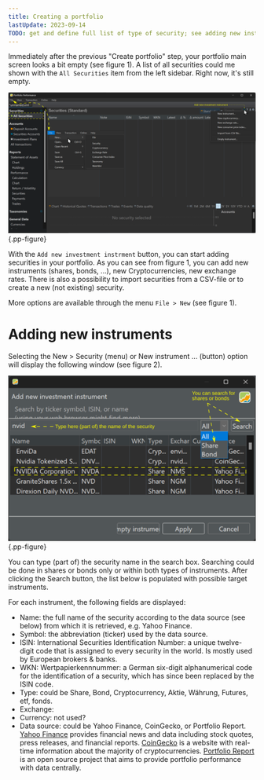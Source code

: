 ```yaml
---
title: Creating a portfolio
lastUpdate: 2023-09-14
TODO: get and define full list of type of security; see adding new instruments
---
```

Immediately after the previous "Create portfolio" step, your portfolio main screen looks a bit empty (see figure 1). A list of all securities could me shown with the `All Securities` item from the left sidebar. Right now, it's still empty.

![Figure 1: Main screen after creating a new portfolio](images/adding-securties-starting-screen.svg){.pp-figure}

 With the `Add new investment instrment` button, you can start adding securities in your portfolio. As you can see from figure 1, you can add new instruments (shares, bonds, ...), new Cryptocurrencies, new exchange rates. There is also a possibility to import securities from a CSV-file or to create a new (not existing) security.

 More options are available through the menu `File > New` (see figure 1).

 # Adding new instruments

 Selecting the New > Security (menu) or New instrument ... (button) option will display the following window (see figure 2).

 ![Figure 2: Searching and adding new securities to the All Securities list](images/adding-securties-new-security.svg){.pp-figure}

 You can type (part of) the security name in the search box. Searching could be done in shares or bonds only or within both types of instruments. After clicking the Search button, the list below is populated with possible target instruments.

 For each instrument, the following fields are displayed:

 + Name: the full name of the security according to the data source (see below) from which it is retrieved, e.g. Yahoo Finance.
 + Symbol: the abbreviation (ticker) used by the data source.
 + ISIN:  International Securities Identification Number: a unique twelve-digit code that is assigned to every security in the world. Is mostly used by European brokers & banks.
 + WKN: Wertpapierkennnummer: a German six-digit alphanumerical code for the identification of a security, which has since been replaced by the ISIN code.
 + Type: could be Share, Bond, Cryptocurrency, Aktie, Währung, Futures, etf, fonds.
 + Exchange:
 + Currency: not used?
 + Data source: could be Yahoo Finance, CoinGecko, or Portfolio Report. [Yahoo Finance](https://finance.yahoo.com/) provides financial news and data including stock quotes, press releases, and financial reports. [CoinGecko](https://www.coingecko.com/) is a website with real-time information about the majority of cryptocurrencies. [Portfolio Report](https://www.portfolio-report.net/search) is an open source project that aims to provide portfolio performance with data centrally.


